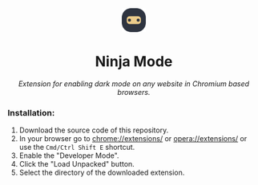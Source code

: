 <div align="center">
  <img width="48" alt="" src="https://raw.githubusercontent.com/borisdiakur/ninja-mode/main/icons/icon128.png">
  <h1>Ninja Mode</h1>
  <i align="center">Extension for enabling dark mode on any website in Chromium based browsers.</i>
  <br>
</div>

### Installation:

1. Download the source code of this repository.
2. In your browser go to [chrome://extensions/](chrome://extensions/) or [opera://extensions/](opera://extensions/) or use the `Cmd/Ctrl Shift E` shortcut.
3. Enable the "Developer Mode".
4. Click the "Load Unpacked" button.
5. Select the directory of the downloaded extension.
